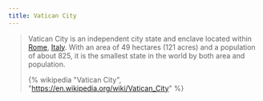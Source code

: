 ```yaml
---
title: Vatican City
---
```


> Vatican City is an independent city state and enclave located within [Rome](../), [Italy](../../). With an area of 49 hectares (121 acres) and a population of about 825, it is the smallest state in the world by both area and population.
>
> {% wikipedia "Vatican City", "https://en.wikipedia.org/wiki/Vatican_City" %}
